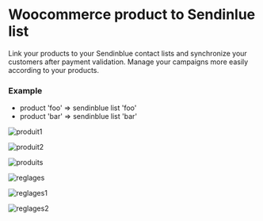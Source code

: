 # Woocommerce product to Sendinlue list

Link your products to your Sendinblue contact lists and synchronize your customers after payment validation.
Manage your campaigns more easily according to your products.

### Example
- product 'foo' => sendinblue list 'foo'
- product 'bar' => sendinblue list 'bar'

![produit1](https://user-images.githubusercontent.com/45328592/103710313-036bbf80-4fb5-11eb-9f0b-18d6dd0e19d8.png)

![produit2](https://user-images.githubusercontent.com/45328592/103710347-17afbc80-4fb5-11eb-9c13-f1704a327212.png)

![produits](https://user-images.githubusercontent.com/45328592/103710377-27c79c00-4fb5-11eb-9561-0cb28560c274.png)

![reglages](https://user-images.githubusercontent.com/45328592/103710988-a4a74580-4fb6-11eb-82f2-e5fc378056a4.png)

![reglages1](https://user-images.githubusercontent.com/45328592/103711003-b25ccb00-4fb6-11eb-9cbf-552e63bd2628.png)

![reglages2](https://user-images.githubusercontent.com/45328592/103711023-bbe63300-4fb6-11eb-8ec3-27870e5f34f3.png)
